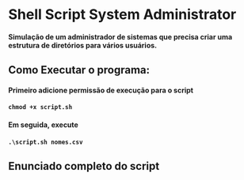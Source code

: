 # Shell Script System Administrator
#### Simulação de um administrador de sistemas que precisa criar uma estrutura de diretórios para vários usuários.

## Como Executar o programa:
#### Primeiro adicione permissão de execução para o script
#### ` chmod +x script.sh `

#### Em seguida, execute
#### `.\script.sh nomes.csv`


## Enunciado completo do script

